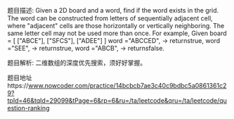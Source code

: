 ﻿题目描述:
Given a 2D board and a word, find if the word exists in the grid.
The word can be constructed from letters of sequentially adjacent cell, where "adjacent" cells are those horizontally or vertically neighboring. The same letter cell may not be used more than once.
For example,
Given board =
[
  ["ABCE"],
  ["SFCS"],
  ["ADEE"]
]
word ="ABCCED", -> returnstrue,
word ="SEE", -> returnstrue,
word ="ABCB", -> returnsfalse.

题目解析:
二维数组的深度优先搜索，须好好掌握。

题目地址https://www.nowcoder.com/practice/14bcbcb7ae3c40c9bdbc5a0861361c29?tpId=46&tqId=29099&tPage=6&rp=6&ru=/ta/leetcode&qru=/ta/leetcode/question-ranking
